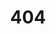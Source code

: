 ---
title: "404"
excerpt: "Page Not Found"
permalink: 404.html
indexing: false
sitemap: false
layout: page
feature_header: "404<br>Page not found"
feature_image: "/assets/images/404.jpg"
---